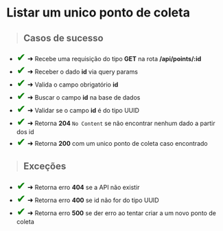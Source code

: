 # Listar um unico ponto de coleta

> ## Casos de sucesso

- <span style='font-size:25px; color: green;'>&#10004;</span>
  <span style='font-size:16px;'>&#10140;</span> Recebe uma requisição do tipo **GET** na rota **/api/points/:id**
- <span style='font-size:25px; color: green;'>&#10004;</span>
  <span style='font-size:16px;'>&#10140;</span> Receber o dado **id** via query params
- <span style='font-size:25px; color: green;'>&#10004;</span>
  <span style='font-size:16px;'>&#10140;</span> Valida o campo obrigatório **id**
- <span style='font-size:25px; color: green;'>&#10004;</span>
  <span style='font-size:16px;'>&#10140;</span> Buscar o campo **id** na base de dados
- <span style='font-size:25px; color: green;'>&#10004;</span>
  <span style='font-size:16px;'>&#10140;</span> Validar se o campo **id** é do tipo UUID
- <span style='font-size:25px; color: green;'>&#10004;</span>
  <span style='font-size:16px;'>&#10140;</span> Retorna **204** `No Content` se não encontrar nenhum dado a partir dos id
- <span style='font-size:25px; color: green;'>&#10004;</span>
  <span style='font-size:16px;'>&#10140;</span> Retorna **200** com um unico ponto de coleta caso encontrado

> ## Exceções

- <span style='font-size:25px; color: green;'>&#10004;</span>
  <span style='font-size:16px;'>&#10140;</span> Retorna erro **404** se a API não existir
- <span style='font-size:25px; color: green;'>&#10004;</span>
  <span style='font-size:16px;'>&#10140;</span> Retorna erro **400** se id não for do tipo UUID
- <span style='font-size:25px; color: green;'>&#10004;</span>
  <span style='font-size:16px;'>&#10140;</span> Retorna erro **500** se der erro ao tentar criar a um novo ponto de coleta